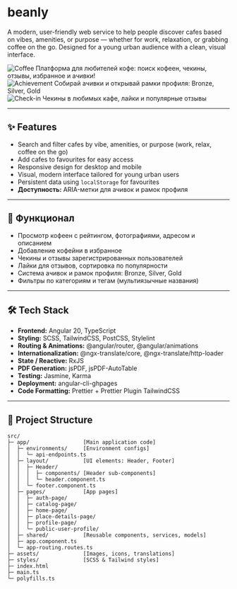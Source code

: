 # beanly

A modern, user-friendly web service to help people discover cafes based on vibes, amenities, or purpose — whether for work, relaxation, or grabbing coffee on the go. Designed for a young urban audience with a clean, visual interface.

![Coffee](https://img.icons8.com/emoji/48/000000/hot-beverage-emoji.png) Платформа для любителей кофе: поиск кофеен, чекины, отзывы, избранное и ачивки!  
![Achievement](https://img.icons8.com/emoji/48/000000/trophy-emoji.png) Собирай ачивки и открывай рамки профиля: Bronze, Silver, Gold  
![Check-in](https://img.icons8.com/emoji/48/000000/check-mark-emoji.png) Чекины в любимых кафе, лайки и популярные отзывы  

---

## ✨ Features

- Search and filter cafes by vibe, amenities, or purpose (work, relax, coffee on the go)  
- Add cafes to favourites for easy access  
- Responsive design for desktop and mobile  
- Visual, modern interface tailored for young urban users  
- Persistent data using `localStorage` for favourites  
- **Доступность:** ARIA-метки для ачивок и рамок профиля  

---

## 🚀 Функционал

- Просмотр кофеен с рейтингом, фотографиями, адресом и описанием  
- Добавление кофейни в избранное  
- Чекины и отзывы зарегистрированных пользователей  
- Лайки для отзывов, сортировка по популярности  
- Система ачивок и рамок профиля: Bronze, Silver, Gold  
- Фильтры по категориям и тегам (мультиязычные названия)  

---

## 🛠️ Tech Stack

- **Frontend:** Angular 20, TypeScript    
- **Styling:** SCSS, TailwindCSS, PostCSS, Stylelint    
- **Routing & Animations:** @angular/router, @angular/animations    
- **Internationalization:** @ngx-translate/core, @ngx-translate/http-loader    
- **State / Reactive:** RxJS    
- **PDF Generation:** jsPDF, jsPDF-AutoTable    
- **Testing:** Jasmine, Karma    
- **Deployment:** angular-cli-ghpages    
- **Code Formatting:** Prettier + Prettier Plugin TailwindCSS

---

## 📁 Project Structure

```text
src/
├─ app/                 [Main application code]
│  ├─ environments/     [Environment configs]
│  │  └─ api-endpoints.ts
│  ├─ layout/           [UI elements: Header, Footer]
│  │  ├─ Header/
│  │  │  ├─ components/ [Header sub-components]
│  │  │  └─ header.component.ts
│  │  └─ footer.component.ts
│  ├─ pages/            [App pages]
│  │  ├─ auth-page/
│  │  ├─ catalog-page/
│  │  ├─ home-page/
│  │  ├─ place-details-page/
│  │  ├─ profile-page/
│  │  └─ public-user-profile/
│  ├─ shared/           [Reusable components, services, models]
│  ├─ app.component.ts
│  └─ app-routing.routes.ts
├─ assets/              [Images, icons, translations]
├─ styles/              [SCSS & Tailwind styles]
├─ index.html
├─ main.ts
└─ polyfills.ts

